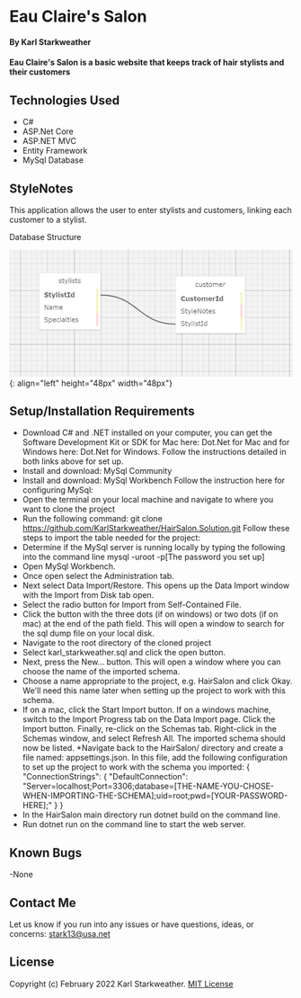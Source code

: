 # Eau Claire's Salon

#### By **Karl Starkweather**

#### Eau Claire's Salon is a basic website that keeps track of hair stylists and their customers

## Technologies Used

- C#
- ASP.Net Core
- ASP.NET MVC
- Entity Framework
- MySql Database

## StyleNotes

This application allows the user to enter stylists and customers, linking each customer to a stylist.

Database Structure

![Database Structure Image](/wwwroot/img/DatabaseImage.jpg){: align="left" height="48px" width="48px"}

## Setup/Installation Requirements

- Download C# and .NET installed on your computer, you can get the Software Development Kit or SDK for Mac here: Dot.Net for Mac and for Windows here: Dot.Net for Windows. Follow the instructions detailed in both links above for set up.
- Install and download: MySql Community
- Install and download: MySql Workbench
Follow the instruction here for configuring MySql:
- Open the terminal on your local machine and navigate to where you want to clone the project
- Run the following command: git clone https://github.com/KarlStarkweather/HairSalon.Solution.git
Follow these steps to import the table needed for the project:
- Determine if the MySql server is running locally by typing the following into the command line mysql -uroot -p[The password you set up]
- Open MySql Workbench. 
- Once open select the Administration tab. 
- Next select Data Import/Restore. This opens up the Data Import window with the Import from Disk tab open. 
- Select the radio button for Import from Self-Contained File. 
- Click the button with the three dots (if on windows) or two dots (if on mac) at the end of the path field. This will open a window to search for the sql dump file on your local disk. 
- Navigate to the root directory of the cloned project
- Select karl_starkweather.sql and click the open button. 
- Next, press the New... button. This will open a window where you can choose the name of the imported schema. 
- Choose a name appropriate to the project, e.g. HairSalon and click Okay. We'll need this name later when setting up the project to work with this schema. 
- If on a mac, click the Start Import button. If on a windows machine, switch to the Import Progress tab on the Data Import page. Click the Import button. Finally, re-click on the Schemas tab. Right-click in the Schemas window, and select Refresh All. The imported schema should now be listed.
  \*Navigate back to the HairSalon/ directory and create a file named: appsettings.json. In this file, add the following configuration to set up the project to work with the schema you imported:
  {
    "ConnectionStrings": {
      "DefaultConnection": "Server=localhost;Port=3306;database=[THE-NAME-YOU-CHOSE-WHEN-IMPORTING-THE-SCHEMA];uid=root;pwd=[YOUR-PASSWORD-HERE];"
    }
  }
- In the HairSalon main directory run dotnet build on the command line.
- Run dotnet run on the command line to start the web server.

## Known Bugs

-None

## Contact Me

Let us know if you run into any issues or have questions, ideas, or concerns:
stark13@usa.net

## License

Copyright (c) February 2022 Karl Starkweather.
[MIT License](https://opensource.org/licenses/MIT)